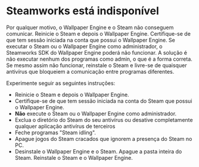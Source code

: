 # Steamworks está indisponível

Por qualquer motivo, o Wallpaper Engine e o Steam não conseguem comunicar. Reinicie o Steam e depois o Wallpaper Engine. Certifique-se de que tem sessão iniciada na conta que possui o Wallpaper Engine. Se executar o Steam ou o Wallpaper Engine como administrador, o Steamworks SDK do Wallpaper Engine poderá não funcionar. A solução é não executar nenhum dos programas como admin, o que é a forma correta. Se mesmo assim não funcionar, reinstale o Steam e livre-se de quaisquer antivírus que bloqueiem a comunicação entre programas diferentes.

Experimente seguir as seguintes instruções:

* Reinicie o Steam e depois o Wallpaper Engine.
* Certifique-se de que tem sessão iniciada na conta do Steam que possui o Wallpaper Engine.
* **Não** execute o Steam ou o Wallpaper Engine como administrador.
* Exclua o diretório do Steam do seu antivírus ou desative completamente qualquer aplicação antivírus de terceiros
* Feche programas "Steam idling".
* Apague jogos do Steam cracados que ignorem a presença do Steam no PC.
* Desinstale o Wallpaper Engine e o Steam. Apague a pasta inteira do Steam. Reinstale o Steam e o Wallpaper Engine.
